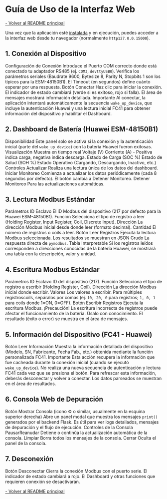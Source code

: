 # Guía de Uso de la Interfaz Web

[- Volver al README principal](..README.md)

Una vez que la aplicación esté [instalada](INSTALACION.md) y en ejecución, puedes acceder a la interfaz web desde tu navegador (normalmente `http127.0.0.15000`).

## 1. Conexión al Dispositivo

   Configuración de Conexión
       Introduce el Puerto COM correcto donde está conectado tu adaptador RS485 (ej. `COM3`, `devttyUSB0`).
       Verifica los parámetros seriales (Baudrate 9600, Bytesize 8, Parity N, Stopbits 1 son los típicos para la ESM-48150B1).
       El Timeout (en segundos) define cuánto esperar por una respuesta.
   Botón Conectar
       Haz clic para iniciar la conexión.
       El indicador de estado cambiará (verde si es exitoso, rojo si falla).
       El área de mensajes mostrará información detallada.
       Importante Al conectar, la aplicación intentará automáticamente la secuencia `wake_up_device`, que incluye la autenticación Huawei y una lectura inicial FC41 para obtener información del dispositivo y habilitar el Dashboard.

## 2. Dashboard de Batería (Huawei ESM-48150B1)

   Disponibilidad Este panel solo se activa si la conexión y la autenticación inicial (parte del `wake_up_device`) con la batería Huawei fueron exitosas.
   Visualización Muestra en tiempo real
       Voltaje (V)
       Corriente (A) - Positiva indica carga, negativa indica descarga.
       Estado de Carga (SOC %)
       Estado de Salud (SOH %)
       Estado Operativo (Cargando, Descargando, Inactivo, etc.)
   Controles
       Actualizar Realiza una lectura única de los datos del dashboard.
       Iniciar Monitoreo Comienza a actualizar los datos periódicamente (cada 8 segundos por defecto). El botón cambia a Detener Monitoreo.
       Detener Monitoreo Para las actualizaciones automáticas.

## 3. Lectura Modbus Estándar

   Parámetros
       ID Esclavo El ID Modbus del dispositivo (217 por defecto para la Huawei ESM-48150B1).
       Función Selecciona el tipo de registro a leer (Holding Register, Input Register, Coil, Discrete Input).
       Dirección La dirección Modbus inicial desde donde leer (formato decimal).
       Cantidad El número de registros o coils a leer.
   Botón Leer Registros
       Ejecuta la lectura Modbus seleccionada.
       Los resultados se muestran en
           JSON Crudo La respuesta directa de `pymodbus`.
           Tabla Interpretable Si los registros leídos corresponden a direcciones conocidas de la batería Huawei, se mostrará una tabla con la descripción, valor y unidad.

## 4. Escritura Modbus Estándar

   Parámetros
       ID Esclavo ID del dispositivo (217).
       Función Selecciona el tipo de registro a escribir (Holding Register, Coil).
       Dirección La dirección Modbus inicial donde escribir.
       Valores Los valores a escribir. Para múltiples registroscoils, sepáralos por comas (ej. `10, 20, 0` para registros; `1, 0, 1` para coils donde 1=ON, 0=OFF).
   Botón Escribir Registros
       Ejecuta la escritura Modbus.
       ¡Precaución! La escritura incorrecta de registros puede afectar el funcionamiento de la batería. Úsalo con conocimiento.
       El resultado (éxito o error) se muestra en el área de mensajes.

## 5. Información del Dispositivo (FC41 - Huawei)

   Botón Leer Información
       Muestra la información detallada del dispositivo (Modelo, SN, Fabricante, Fecha Fab., etc.) obtenida mediante la función personalizada FC41.
       Importante Esta acción recupera la información que fue cacheada durante la conexión inicial (cuando se ejecutó `wake_up_device`). No realiza una nueva secuencia de autenticación y lectura FC41 cada vez que se presiona el botón. Para refrescar esta información, deberás desconectar y volver a conectar.
       Los datos parseados se muestran en el área de resultados.

## 6. Consola Web de Depuración

   Botón Mostrar Consola (icono ⚙️ o similar, usualmente en la esquina superior derecha)
       Abre un panel modal que muestra los mensajes `print()` generados por el backend Flask.
       Es útil para ver logs detallados, mensajes de depuración y el flujo de ejecución.
   Controles de la Consola
       PausarReanudar Detiene o continúa la actualización automática de la consola.
       Limpiar Borra todos los mensajes de la consola.
       Cerrar Oculta el panel de la consola.

## 7. Desconexión

   Botón Desconectar
       Cierra la conexión Modbus con el puerto serie.
       El indicador de estado cambiará a rojo.
       El Dashboard y otras funciones que requieren conexión se desactivarán.

[- Volver al README principal](..README.md)